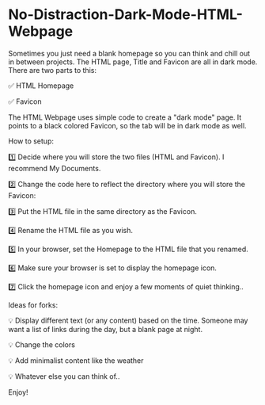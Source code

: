 # No-Distraction-Dark-Mode-HTML-Webpage

Sometimes you just need a blank homepage so you can think and chill out in between projects. The HTML page, Title and Favicon are all in dark mode.
There are two parts to this:

✅ HTML Homepage

✅ Favicon


The HTML Webpage uses simple code to create a "dark mode" page. It points to a black colored Favicon, so the tab will be in dark mode as well.

How to setup:

1️⃣ Decide where you will store the two files (HTML and Favicon). I recommend My Documents.
   
2️⃣ Change the code here to reflect the directory where you will store the Favicon:

<link rel="shortcut icon" type="image/x-icon" href="/Users/yourname/Documents/favicon.ico">

3️⃣ Put the HTML file in the same directory as the Favicon.

4️⃣ Rename the HTML file as you wish.

5️⃣ In your browser, set the Homepage to the HTML file that you renamed.

6️⃣ Make sure your browser is set to display the homepage icon.

7️⃣ Click the homepage icon and enjoy a few moments of quiet thinking..


Ideas for forks:

💡 Display different text (or any content) based on the time. Someone may want a list of links during the day, but a blank page at night.

💡 Change the colors

💡 Add minimalist content like the weather

💡 Whatever else you can think of..


Enjoy!


